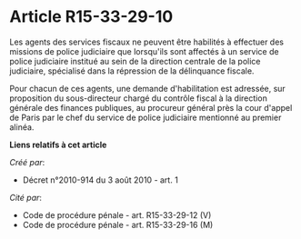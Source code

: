 # Article R15-33-29-10

Les agents des services fiscaux ne peuvent être habilités à effectuer des missions de police judiciaire que lorsqu'ils sont
affectés à un service de police judiciaire institué au sein de la direction centrale de la police judiciaire, spécialisé dans
la répression de la délinquance fiscale.

Pour chacun de ces agents, une demande d'habilitation est adressée, sur proposition du sous-directeur chargé du contrôle
fiscal à la direction générale des finances publiques, au procureur général près la cour d'appel de Paris par le chef du
service de police judiciaire mentionné au premier alinéa.

**Liens relatifs à cet article**

_Créé par_:

  - Décret n°2010-914 du 3 août 2010 - art. 1

_Cité par_:

  - Code de procédure pénale - art. R15-33-29-12 (V)
  - Code de procédure pénale - art. R15-33-29-16 (M)
